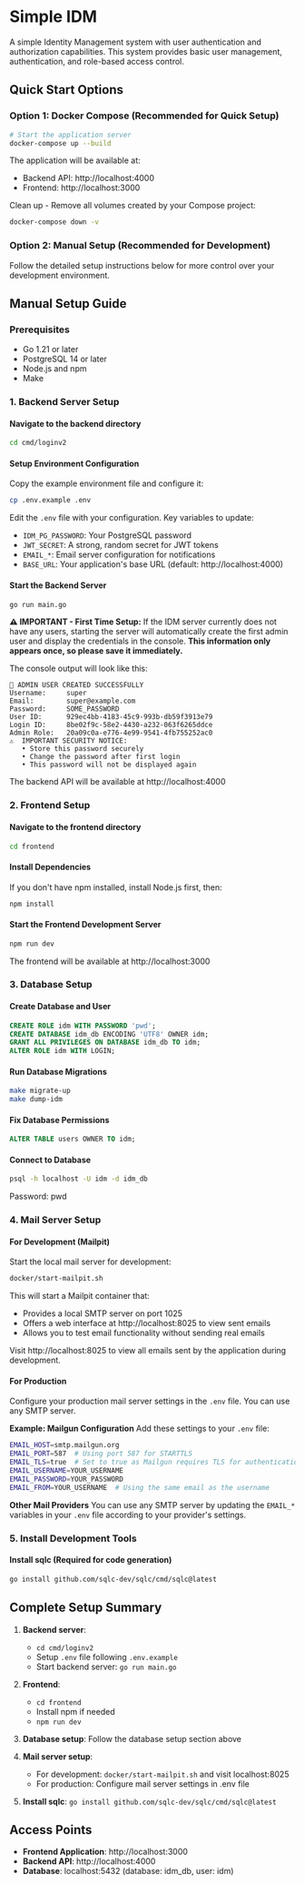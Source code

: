 # Simple IDM

A simple Identity Management system with user authentication and authorization capabilities. This system provides basic user management, authentication, and role-based access control.

## Quick Start Options

### Option 1: Docker Compose (Recommended for Quick Setup)

```bash
# Start the application server
docker-compose up --build 
```

The application will be available at:
- Backend API: http://localhost:4000
- Frontend: http://localhost:3000

Clean up - Remove all volumes created by your Compose project:
```bash
docker-compose down -v
```

### Option 2: Manual Setup (Recommended for Development)

Follow the detailed setup instructions below for more control over your development environment.

## Manual Setup Guide

### Prerequisites

- Go 1.21 or later
- PostgreSQL 14 or later
- Node.js and npm
- Make

### 1. Backend Server Setup

#### Navigate to the backend directory
```bash
cd cmd/loginv2
```

#### Setup Environment Configuration
Copy the example environment file and configure it:
```bash
cp .env.example .env
```

Edit the `.env` file with your configuration. Key variables to update:
- `IDM_PG_PASSWORD`: Your PostgreSQL password
- `JWT_SECRET`: A strong, random secret for JWT tokens
- `EMAIL_*`: Email server configuration for notifications
- `BASE_URL`: Your application's base URL (default: http://localhost:4000)

#### Start the Backend Server
```bash
go run main.go
```

**⚠️ IMPORTANT - First Time Setup:**
If the IDM server currently does not have any users, starting the server will automatically create the first admin user and display the credentials in the console. **This information only appears once, so please save it immediately.**

The console output will look like this:
```
🔐 ADMIN USER CREATED SUCCESSFULLY
Username:     super
Email:        super@example.com
Password:     SOME_PASSWORD
User ID:      929ec4bb-4183-45c9-993b-db59f3913e79
Login ID:     8be02f9c-58e2-4430-a232-063f6265ddce
Admin Role:   20a09c0a-e776-4e99-9541-4fb755252ac0
⚠️  IMPORTANT SECURITY NOTICE:
   • Store this password securely
   • Change the password after first login
   • This password will not be displayed again
```

The backend API will be available at http://localhost:4000

### 2. Frontend Setup

#### Navigate to the frontend directory
```bash
cd frontend
```

#### Install Dependencies
If you don't have npm installed, install Node.js first, then:
```bash
npm install
```

#### Start the Frontend Development Server
```bash
npm run dev
```

The frontend will be available at http://localhost:3000

### 3. Database Setup

#### Create Database and User

```sql
CREATE ROLE idm WITH PASSWORD 'pwd';
CREATE DATABASE idm_db ENCODING 'UTF8' OWNER idm;
GRANT ALL PRIVILEGES ON DATABASE idm_db TO idm;
ALTER ROLE idm WITH LOGIN;
```

#### Run Database Migrations

```bash
make migrate-up
make dump-idm
```

#### Fix Database Permissions

```sql
ALTER TABLE users OWNER TO idm;
```

#### Connect to Database
```bash
psql -h localhost -U idm -d idm_db
```
Password: pwd

### 4. Mail Server Setup

#### For Development (Mailpit)
Start the local mail server for development:
```bash
docker/start-mailpit.sh
```

This will start a Mailpit container that:
- Provides a local SMTP server on port 1025
- Offers a web interface at http://localhost:8025 to view sent emails
- Allows you to test email functionality without sending real emails

Visit http://localhost:8025 to view all emails sent by the application during development.

#### For Production
Configure your production mail server settings in the `.env` file. You can use any SMTP server.

**Example: Mailgun Configuration**
Add these settings to your `.env` file:
```bash
EMAIL_HOST=smtp.mailgun.org
EMAIL_PORT=587  # Using port 587 for STARTTLS
EMAIL_TLS=true  # Set to true as Mailgun requires TLS for authentication
EMAIL_USERNAME=YOUR_USERNAME
EMAIL_PASSWORD=YOUR_PASSWORD
EMAIL_FROM=YOUR_USERNAME  # Using the same email as the username
```

**Other Mail Providers**
You can use any SMTP server by updating the `EMAIL_*` variables in your `.env` file according to your provider's settings.

### 5. Install Development Tools

#### Install sqlc (Required for code generation)
```bash
go install github.com/sqlc-dev/sqlc/cmd/sqlc@latest
```

## Complete Setup Summary

1. **Backend server**: 
   - `cd cmd/loginv2`
   - Setup `.env` file following `.env.example`
   - Start backend server: `go run main.go`

2. **Frontend**:
   - `cd frontend`
   - Install npm if needed
   - `npm run dev`

3. **Database setup**: Follow the database setup section above

4. **Mail server setup**: 
   - For development: `docker/start-mailpit.sh` and visit localhost:8025
   - For production: Configure mail server settings in .env file

5. **Install sqlc**: `go install github.com/sqlc-dev/sqlc/cmd/sqlc@latest`

## Access Points

- **Frontend Application**: http://localhost:3000
- **Backend API**: http://localhost:4000
- **Database**: localhost:5432 (database: idm_db, user: idm)
